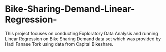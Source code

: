 # Bike-Sharing-Demand-Linear-Regression-
This project focuses on conducting Exploratory Data Analysis and running Linear Regression on Bike Sharing Demand data set which was provided by Hadi Fanaee Tork using data from Capital Bikeshare.
